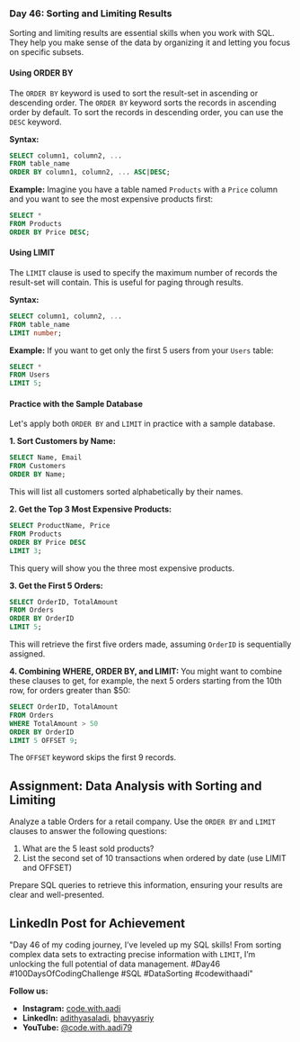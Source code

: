 ### Day 46: Sorting and Limiting Results

Sorting and limiting results are essential skills when you work with SQL. They help you make sense of the data by organizing it and letting you focus on specific subsets.

#### Using ORDER BY
The `ORDER BY` keyword is used to sort the result-set in ascending or descending order. The `ORDER BY` keyword sorts the records in ascending order by default. To sort the records in descending order, you can use the `DESC` keyword.

**Syntax:**
```sql
SELECT column1, column2, ...
FROM table_name
ORDER BY column1, column2, ... ASC|DESC;
```

**Example:**
Imagine you have a table named `Products` with a `Price` column and you want to see the most expensive products first:
```sql
SELECT *
FROM Products
ORDER BY Price DESC;
```

#### Using LIMIT
The `LIMIT` clause is used to specify the maximum number of records the result-set will contain. This is useful for paging through results.

**Syntax:**
```sql
SELECT column1, column2, ...
FROM table_name
LIMIT number;
```

**Example:**
If you want to get only the first 5 users from your `Users` table:
```sql
SELECT *
FROM Users
LIMIT 5;
```

#### Practice with the Sample Database

Let's apply both `ORDER BY` and `LIMIT` in practice with a sample database.

**1. Sort Customers by Name:**
```sql
SELECT Name, Email
FROM Customers
ORDER BY Name;
```
This will list all customers sorted alphabetically by their names.

**2. Get the Top 3 Most Expensive Products:**
```sql
SELECT ProductName, Price
FROM Products
ORDER BY Price DESC
LIMIT 3;
```
This query will show you the three most expensive products.

**3. Get the First 5 Orders:**
```sql
SELECT OrderID, TotalAmount
FROM Orders
ORDER BY OrderID
LIMIT 5;
```
This will retrieve the first five orders made, assuming `OrderID` is sequentially assigned.

**4. Combining WHERE, ORDER BY, and LIMIT:**
You might want to combine these clauses to get, for example, the next 5 orders starting from the 10th row, for orders greater than $50:
```sql
SELECT OrderID, TotalAmount
FROM Orders
WHERE TotalAmount > 50
ORDER BY OrderID
LIMIT 5 OFFSET 9;
```
The `OFFSET` keyword skips the first 9 records.

## Assignment: Data Analysis with Sorting and Limiting

Analyze a table Orders for a retail company. Use the `ORDER BY` and `LIMIT` clauses to answer the following questions:

1. What are the 5 least sold products?
2. List the second set of 10 transactions when ordered by date (use LIMIT and OFFSET)

Prepare SQL queries to retrieve this information, ensuring your results are clear and well-presented.

## LinkedIn Post for Achievement

"Day 46 of my coding journey, I’ve leveled up my SQL skills! From sorting complex data sets to extracting precise information with `LIMIT`, I’m unlocking the full potential of data management. #Day46 #100DaysOfCodingChallenge #SQL #DataSorting #codewithaadi"

**Follow us:**

- **Instagram:** [code.with.aadi](https://www.instagram.com/code.with.aadi/)
- **LinkedIn:** [adithyasaladi](https://www.linkedin.com/in/adithyasaladi/), [bhavyasriy](https://www.linkedin.com/in/bhavyasriy/)
- **YouTube:** [@code.with.aadi79](https://www.youtube.com/@Code.with.aadi79)
